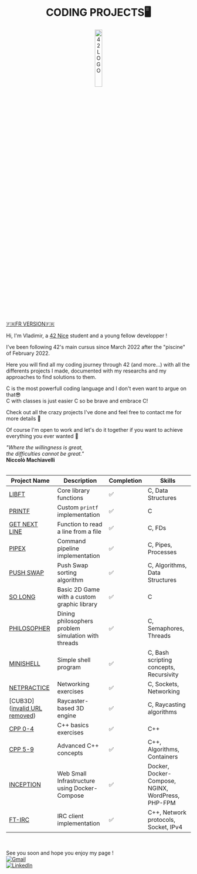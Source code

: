 <p>
  <h1 align="center">CODING PROJECTS🖥️</h1>
</p>
<p align="center">
  <img width="20%" alt="42LOGO" src="https://github.com/Vlad-PLK/Vlad-PLK/assets/61476758/649f8084-3f1d-421c-97ef-708453bd9b5d">
</p>

[🇫🇷FR VERSION🇫🇷](https://github.com/Vlad-PLK/Vlad-PLK/blob/main/README.fr.md)

Hi, I'm Vladimir, a [42 Nice](https://42nice.fr) student and a young fellow developper !

I've been following 42's main cursus since March 2022 after the "piscine" of February 2022.

Here you will find all my coding journey through 42 (and more...) with all the differents projects I made, documented with my researchs and my approaches to find solutions to them.

C is the most powerfull coding language and I don't even want to argue on that😎</br>
C with classes is just easier C so be brave and embrace C!</br>

Check out all the crazy projects I've done and feel free to contact me for more details 🚀

Of course I'm open to work and let's do it together if you want to achieve everything you ever wanted 💪 </br>

  *"Where the willingness is great,</br>
  the difficulties cannot be great."*</br>
  **Niccolò Machiavelli**</br>
</br>

| Project Name | Description | Completion | Skills |
|---|---|---|---|
| [LIBFT](https://github.com/Vlad-PLK/LIBFT)  | Core library functions | ✅ | C, Data Structures |
| [PRINTF](https://github.com/Vlad-PLK/PRINTF)  | Custom `printf` implementation | ✅ | C |
| [GET NEXT LINE](https://github.com/Vlad-PLK/GET_NEXT_LINE)  | Function to read a line from a file | ✅ | C, FDs |
| [PIPEX](https://github.com/Vlad-PLK/PIPEX)  | Command pipeline implementation | ✅ | C, Pipes, Processes |
| [PUSH SWAP](https://github.com/Vlad-PLK/PUSH_SWAP)  | Push Swap sorting algorithm | ✅ | C, Algorithms, Data Structures |
| [SO LONG](https://github.com/Vlad-PLK/SO_LONG)  | Basic 2D Game with a custom graphic library | ✅ | C |
| [PHILOSOPHER](https://github.com/Vlad-PLK/PHILOSOPHER) | Dining philosophers problem simulation with threads | ✅ | C, Semaphores, Threads |
| [MINISHELL](https://github.com/Vlad-PLK/MINISHELL) | Simple shell program | ✅ | C, Bash scripting concepts, Recursivity |
| [NETPRACTICE](https://github.com/Vlad-PLK/NETPRACTICE) | Networking exercises | ✅ | C, Sockets, Networking |
| [CUB3D]([invalid URL removed](https://github.com/rilemko/42-cub3d)) | Raycaster-based 3D engine | ✅ | C, Raycasting algorithms |
| [CPP 0-4](https://github.com/Vlad-PLK/CPP0-4) | C++ basics exercises | ✅ | C++ |
| [CPP 5-9](https://github.com/Vlad-PLK/INCEPTION)  | Advanced C++ concepts | ✅ | C++, Algorithms, Containers |
| [INCEPTION](https://github.com/Vlad-PLK/INCEPTION)  | Web Small Infrastructure using Docker-Compose | ✅ | Docker, Docker-Compose, NGINX, WordPress, PHP-FPM |
| [FT-IRC](https://github.com/Vlad-PLK/Internet-Relay-Chat) | IRC client implementation | ✅ | C++, Network protocols, Socket, IPv4 |
</br>

See you soon and hope you enjoy my page !</br>
[![Gmail](https://img.shields.io/badge/Email-e74c3c?style=for-the-badge&logo=gmail&logoColor=ffffff)](mailto:leonpolo365@gmail.com)  
[![LinkedIn](https://img.shields.io/badge/Linkedin-0e76a8?style=for-the-badge&logo=linkedin&logoColor=ffffff)](https://www.linkedin.com/in/vladimir-polojienko)


<!---
Vlad-PLK/Vlad-PLK is a ✨ special ✨ repository because its `README.md` (this file) appears on your GitHub profile.
You can click the Preview link to take a look at your changes.
--->

